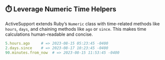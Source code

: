 ## ⏱️ Leverage Numeric Time Helpers

ActiveSupport extends Ruby’s `Numeric` class with time-related methods like `hours`, `days`, and chaining methods like `ago` or `since`. This makes time calculations human-readable and concise.

```ruby
5.hours.ago     # => 2023-08-15 05:23:45 -0400
2.days.since    # => 2023-08-17 10:23:45 -0400
90.minutes.from_now  # => 2023-08-15 11:53:45 -0400
```
